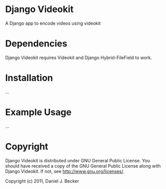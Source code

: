 # Django Videokit #

A Django app to encode videos using videokit

# Dependencies #

Django Videokit requires Videokit and Django Hybrid-FileField to work.

# Installation #

…

# Example Usage #

…

# Copyright #

Django Videokit is distributed under GNU General Public License. 
You should have received a copy of the GNU General Public License along 
with Django Videokit. 
If not, see <http://www.gnu.org/licenses/>.

Copyright (c) 2011, Daniel J. Becker
